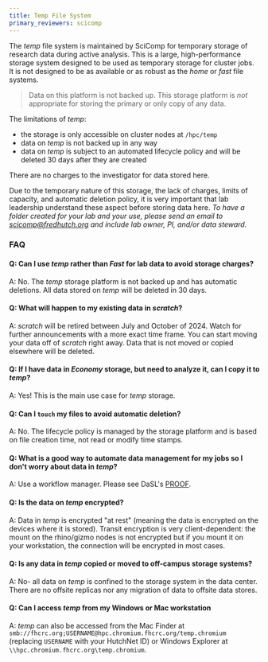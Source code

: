 ```yaml
---
title: Temp File System
primary_reviewers: scicomp
---
```


The _temp_ file system is maintained by SciComp for temporary storage of research data during active analysis. This is a large, high-performance storage system designed to be used as temporary storage for cluster jobs.  It is not designed to be as available or as robust as the _home_ or _fast_ file systems.

> Data on this platform is not backed up. This storage platform is _not_ appropriate for storing the primary or only copy of any data. 

The limitations of _temp_:
* the storage is only accessible on cluster nodes at `/hpc/temp`
* data on _temp_ is not backed up in any way
* data on _temp_ is subject to an automated lifecycle policy and will be deleted 30 days after they are created

There are no charges to the investigator for data stored here. 

Due to the temporary nature of this storage, the lack of charges, limits of capacity, and automatic deletion policy, it is very important that lab leadership understand these aspect before storing data here. *To have a folder created for your lab and your use, please send an email to scicomp@fredhutch.org and include lab owner, PI, and/or data steward.*

### FAQ

#### Q: Can I use _temp_ rather than _Fast_ for lab data to avoid storage charges?
A: No. The _temp_ storage platform is not backed up and has automatic deletions. All data stored on _temp_ will be deleted in 30 days.

#### Q: What will happen to my existing data in _scratch_?
A: _scratch_ will be retired between July and October of 2024. Watch for further announcements with a more exact time frame. You can start moving your data off of _scratch_ right away. Data that is not moved or copied elsewhere will be deleted.

#### Q: If I have data in _Economy_ storage, but need to analyze it, can I copy it to _temp_?
A: Yes! This is the main use case for _temp_ storage.

#### Q: Can I `touch` my files to avoid automatic deletion?
A: No. The lifecycle policy is managed by the storage platform and is based on file creation time, not read or modify time stamps.

#### Q: What is a good way to automate data management for my jobs so I don't worry about data in _temp_?
A: Use a workflow manager. Please see DaSL's [PROOF](/datascience/proof).

#### Q: Is the data on _temp_ encrypted?

A: Data in _temp_ is encrypted "at rest" (meaning the data is encrypted on the devices where it is stored).  Transit encryption is very client-dependent: the mount on the rhino/gizmo nodes is not encrypted but if you mount it on your workstation, the connection will be encrypted in most cases.

#### Q: Is any data in _temp_ copied or moved to off-campus storage systems?

A: No- all data on _temp_ is confined to the storage system in the data center.  There are no offsite replicas nor any migration of data to offsite data stores.

#### Q: Can I access _temp_ from my Windows or Mac workstation

A: _temp_ can also be accessed from the Mac Finder at `smb://fhcrc.org;USERNAME@hpc.chromium.fhcrc.org/temp.chromium` (replacing `USERNAME` with your HutchNet ID) or Windows Explorer at `\\hpc.chromium.fhcrc.org\temp.chromium`.
